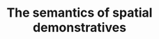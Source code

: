 ---
title: "The semantics of spatial demonstratives"
description: "Spatial demonstratives (words like 'this' and 'that') are thought to map onto a distinction between near and far space. Yet, when people are asked to pair a noun with a demonstrative without any spatial context, choices are very consistent. Over a number of large-scale online experiments, I investigated which semantic features of a referent influence which demonstrative people tend to use to refer to it.  \n
Using PCA, and multilevel linear modeling, we found that demonstrative choice is systematically influenced by a range of factors including manipulability, valence, and potential for motion. Importantly, the resulting experimental paradigm (labeled the 'demonstrative choice task') has been used across a number of languages displaying consistent results, and it is currently being used in follow-up studies to investigate whether linguistic behavior in the demonstrative choice task can be used as predictor of personality and clinical traits.  \n
Studies from my PhD using this paradigm have been published in [PlosOne](https://journals.plos.org/plosone/article?id=10.1371/journal.pone.0210333), [Frontiers in Psychology](https://www.frontiersin.org/articles/10.3389/fpsyg.2020.00629/full), and [Language and Cognition](https://doi.org/10.1017/langcog.2021.11), and two more are currently in progress."
#repo: ""
tags: ["semantics", "spatial cognition", "language", "research methods"]
weight: 9
draft: false
---